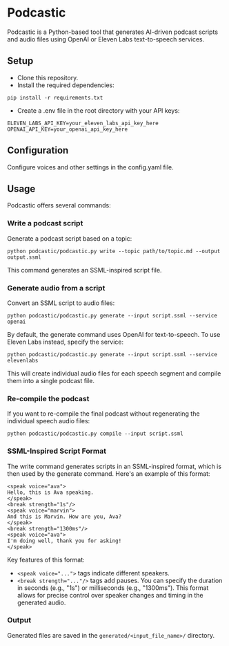 # Podcastic

Podcastic is a Python-based tool that generates AI-driven podcast scripts and audio files using OpenAI or Eleven Labs text-to-speech services.

## Setup

* Clone this repository.
* Install the required dependencies:
```
pip install -r requirements.txt
```
* Create a .env file in the root directory with your API keys:
```
ELEVEN_LABS_API_KEY=your_eleven_labs_api_key_here
OPENAI_API_KEY=your_openai_api_key_here
```

## Configuration

Configure voices and other settings in the config.yaml file.

## Usage
Podcastic offers several commands:

### Write a podcast script

Generate a podcast script based on a topic:
```
python podcastic/podcastic.py write --topic path/to/topic.md --output output.ssml
```
This command generates an SSML-inspired script file.

### Generate audio from a script

Convert an SSML script to audio files:
```
python podcastic/podcastic.py generate --input script.ssml --service openai
```
By default, the generate command uses OpenAI for text-to-speech. To use Eleven Labs instead, specify the service:
```
python podcastic/podcastic.py generate --input script.ssml --service elevenlabs
```
This will create individual audio files for each speech segment and compile them into a single podcast file.

### Re-compile the podcast
If you want to re-compile the final podcast without regenerating the individual speech audio files:
```
python podcastic/podcastic.py compile --input script.ssml
```

### SSML-Inspired Script Format
The write command generates scripts in an SSML-inspired format, which is then used by the generate command. Here's an example of this format:
```
<speak voice="ava">
Hello, this is Ava speaking.
</speak>
<break strength="1s"/>
<speak voice="marvin">
And this is Marvin. How are you, Ava?
</speak>
<break strength="1300ms"/>
<speak voice="ava">
I'm doing well, thank you for asking!
</speak>
```
Key features of this format:

* `<speak voice="...">` tags indicate different speakers.
* `<break strength="..."/>` tags add pauses. You can specify the duration in seconds (e.g., "1s") or milliseconds (e.g., "1300ms").
This format allows for precise control over speaker changes and timing in the generated audio.

### Output
Generated files are saved in the `generated/<input_file_name>/` directory.
